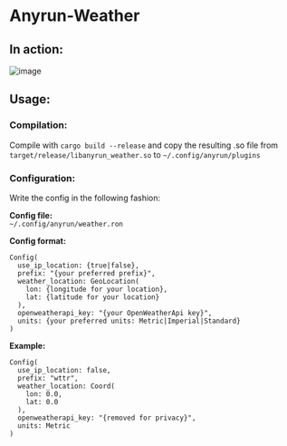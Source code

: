 # Anyrun-Weather
## In action:
![image](https://github.com/user-attachments/assets/20989d38-2682-454d-b2e8-c3e4cdcd4a8d)

## Usage:
### Compilation:
Compile with `cargo build --release` and copy the resulting .so file from `target/release/libanyrun_weather.so` to `~/.config/anyrun/plugins`  
### Configuration:
Write the config in the following fashion:  

**Config file:**  
`~/.config/anyrun/weather.ron`  

**Config format:**  
```
Config(
  use_ip_location: {true|false},
  prefix: "{your preferred prefix}",
  weather_location: GeoLocation(
    lon: {longitude for your location}, 
    lat: {latitude for your location}
  ),
  openweatherapi_key: "{your OpenWeatherApi key}",
  units: {your preferred units: Metric|Imperial|Standard}
)
```

**Example:**

```
Config(
  use_ip_location: false,
  prefix: "wttr",
  weather_location: Coord(
    lon: 0.0, 
    lat: 0.0
  ),
  openweatherapi_key: "{removed for privacy}",
  units: Metric
)

```
